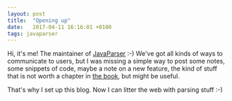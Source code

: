 ```yaml
---
layout: post
title:  "Opening up"
date:   2017-04-11 16:16:01 +0100
tags: javaparser
---
```

Hi, it's me!
The maintainer of [JavaParser](http://javaparser.org/) :-)
We've got all kinds of ways to communicate to users,
but I was missing a simple way to post some notes,
some snippets of code,
maybe a note on a new feature,
the kind of stuff that is not worth a chapter in [the book](https://leanpub.com/javaparservisited),
but might be useful.

That's why I set up this blog.
Now I can litter the web with parsing stuff :-)